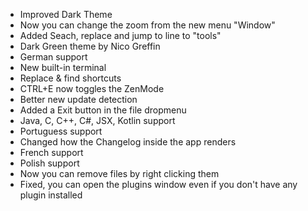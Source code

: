 
- Improved Dark Theme
- Now you can change the zoom from the new menu "Window"
- Added Seach, replace and jump to line to "tools"
- Dark Green theme by Nico Greffin
- German support
- New built-in terminal
- Replace & find shortcuts
- CTRL+E now toggles the ZenMode
- Better new update detection
- Added a Exit button in the file dropmenu
- Java, C, C++, C#, JSX, Kotlin support
- Portuguess support
- Changed how the Changelog inside the app renders
- French support
- Polish support
- Now you can remove files by right clicking them
- Fixed, you can open the plugins window even if you don't have any plugin installed


